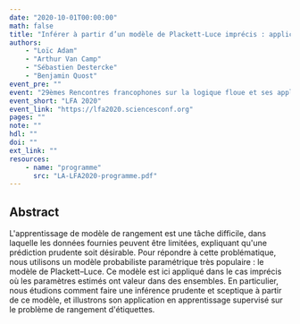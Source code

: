 ```yaml
---
date: "2020-10-01T00:00:00"
math: false
title: "Inférer à partir d’un modèle de Plackett-Luce imprécis : application au rangement d’étiquettes"
authors:
    - "Loïc Adam"
    - "Arthur Van Camp"
    - "Sébastien Destercke"
    - "Benjamin Quost"
event_pre: ""
event: "29èmes Rencontres francophones sur la logique floue et ses applications"
event_short: "LFA 2020"
event_link: "https://lfa2020.sciencesconf.org"
pages: ""
note: ""
hdl: ""
doi: ""
ext_link: ""
resources:
    - name: "programme"
      src: "LA-LFA2020-programme.pdf"
---
```


## Abstract
L'apprentissage de modèle de rangement est une tâche difficile, dans laquelle les données fournies peuvent être limitées, expliquant qu'une prédiction prudente soit désirable.
Pour répondre à cette problématique, nous utilisons un modèle probabiliste paramétrique très populaire : le modèle de Plackett–Luce.
Ce modèle est ici appliqué dans le cas imprécis où les paramètres estimés ont valeur dans des ensembles.
En particulier, nous étudions comment faire une inférence prudente et sceptique à partir de ce modèle, et illustrons son application en apprentissage supervisé sur le problème de rangement d'étiquettes.